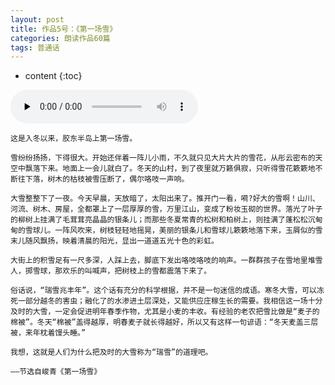 ```yaml
---
layout: post
title: 作品5号：《第一场雪》
categories: 朗读作品60篇
tags: 普通话
---
```


* content
{:toc}



<audio id="audio" controls="" preload="none">
<source id="MP3" src="https://www.conceptenglish.cn/x/PTH60/05.MP3">
</audio>



```
这是入冬以来，胶东半岛上第一场雪。

雪纷纷扬扬，下得很大。开始还伴着一阵儿小雨，不久就只见大片大片的雪花，从彤云密布的天空中飘落下来。地面上一会儿就白了。冬天的山村，到了夜里就万籁俱寂，只听得雪花簌簌地不断往下落，树木的枯枝被雪压断了，偶尔咯吱一声响。

大雪整整下了一夜。今天早晨，天放暗了，太阳出来了。推开门一看，嗬?好大的雪啊！山川、河流、树木、房屋，全都罩上了一层厚厚的雪，万里江山，变成了粉妆玉砌的世界。落光了叶子的柳树上挂满了毛茸茸亮晶晶的银条儿；而那些冬夏常青的松树和柏树上，则挂满了蓬松松沉甸甸的雪球儿。一阵风吹来，树枝轻轻地摇晃，美丽的银条儿和雪球儿簌簌地落下来，玉屑似的雪末儿随风飘扬，映着清晨的阳光，显出一道道五光十色的彩虹。

大街上的积雪足有一尺多深，人踩上去，脚底下发出咯吱咯吱的响声。一群群孩子在雪地里堆雪人，掷雪球，那欢乐的叫喊声，把树枝上的雪都震落下来了。

俗话说，“瑞雪兆丰年”。这个话有充分的科学根据，并不是一句迷信的成语。寒冬大雪，可以冻死一部分越冬的害虫；融化了的水渗进土层深处，又能供应庄稼生长的需要。我相信这一场十分及时的大雪，一定会促进明年春季作物，尤其是小麦的丰收。有经验的老农把雪比做是“麦子的棉被”。冬天“棉被”盖得越厚，明春麦子就长得越好，所以又有这样一句谚语：“冬天麦盖三层被，来年枕着馒头睡。”

我想，这就是人们为什么把及时的大雪称为“瑞雪”的道理吧。

——节选自峻青《第一场雪》

```
